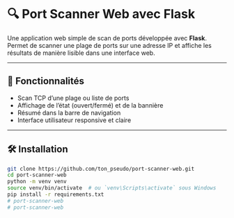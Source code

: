 # 🔍 Port Scanner Web avec Flask

Une application web simple de scan de ports développée avec **Flask**.  
Permet de scanner une plage de ports sur une adresse IP et affiche les résultats de manière lisible dans une interface web.

---

## 🚀 Fonctionnalités

- Scan TCP d’une plage ou liste de ports
- Affichage de l’état (ouvert/fermé) et de la bannière
- Résumé dans la barre de navigation
- Interface utilisateur responsive et claire

---

## 🛠️ Installation

```bash
git clone https://github.com/ton_pseudo/port-scanner-web.git
cd port-scanner-web
python -m venv venv
source venv/bin/activate  # ou `venv\Scripts\activate` sous Windows
pip install -r requirements.txt
# port-scanner-web
#   p o r t - s c a n n e r - w e b  
 